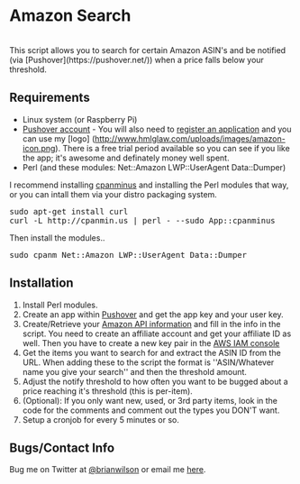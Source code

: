 Amazon Search
=======
<br>
This script allows you to search for certain Amazon ASIN's and be notified 
(via [Pushover](https://pushover.net/)) when a price falls below your
threshold.

Requirements
------------
- Linux system (or Raspberry Pi)
- [Pushover account](https://pushover.net/) - You will also need to [register
  an application](https://pushover.net/apps/build) and you can use my [logo]
(http://www.hmlglaw.com/uploads/images/amazon-icon.png). There is a free trial period
available so you can see if you like the app; it's awesome and definately money
well spent.
- Perl (and these modules: Net::Amazon LWP::UserAgent Data::Dumper)

I recommend installing [cpanminus](https://github.com/miyagawa/cpanminus) and
installing the Perl modules that way, or you can intall them via your distro
packaging system.
<pre>
sudo apt-get install curl
curl -L http://cpanmin.us | perl - --sudo App::cpanminus
</pre>

Then install the modules..
<pre>
sudo cpanm Net::Amazon LWP::UserAgent Data::Dumper
</pre>

Installation
--------------------
1. Install Perl modules.
2. Create an app within [Pushover](http://pushover.net) and get the app key and
your user key. 
3. Create/Retrieve your [Amazon API
information](https://affiliate-program.amazon.com/gp/advertising/api/detail/your-account.html)
and fill in the info in the script.  You need to create an affiliate account
and get your affiliate ID as well.  Then you have to create a new key pair in
the [AWS IAM console](https://console.aws.amazon.com/iam/home)
4. Get the items you want to search for and extract the ASIN ID from the URL.
When adding these to the script the format is ''ASIN/Whatever name you give
your search'' and then the threshold amount. 
5. Adjust the notify threshold to how often you want to be bugged about a price
reaching it's threshold (this is per-item).  
6. (Optional): If you only want new, used, or 3rd party items, look in the code
for the comments and comment out the types you DON'T want.
7. Setup a cronjob for every 5 minutes or so. 

Bugs/Contact Info
-----------------
Bug me on Twitter at [@brianwilson](http://twitter.com/brianwilson) or email me [here](http://cronological.com/comment.php?ref=bubba).

